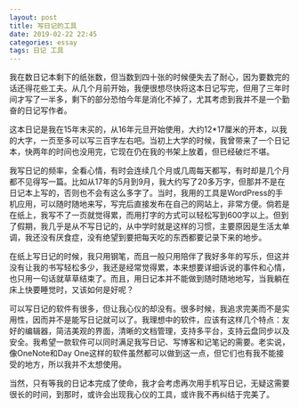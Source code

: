 ```yaml
---
layout: post
title: 写日记的工具
date: 2019-02-22 22:45
categories: essay
tags: 日记 工具
---
```


我在数日记本剩下的纸张数，但当数到四十张的时候便失去了耐心，因为要数完的话还得花些工夫。从几个月前开始，我便很想尽快将这本日记写完，但用了三年时间才写了一半多，剩下的部分恐怕今年是消化不掉了，尤其考虑到我并不是一个勤奋的日记写作者。

这本日记是我在15年末买的，从16年元旦开始使用，大约12*17厘米的开本，以我的大字，一页至多可以写三百字左右吧。当初上大学的时候，我曾带来了一个日记本，快两年的时间也没用完，它现在仍在我的书架上放着，但已经破烂不堪。

我写日记的频率，全看心情，有时会连续几个月或几周每天都写，有时却是几个月都不见得写一篇。比如从17年的5月到9月，我大约写了20多万字，但那并不是在日记本上写的，否则也不会有这么多字了。当时，我用的工具是WordPress的手机应用，可以随时随地来写，写完后直接发布在自己的网站上，非常方便。倘若是在纸上，我写不了一页就觉得累，而用打字的方式可以轻松写到600字以上。但到了假期，我几乎是从不写日记的，从中学时就是这样的习惯，主要原因是生活太单调，我还没有厌食症，没有绝望到要把每天吃的东西都要记录下来的地步。

在纸上写日记的时候，我只用钢笔，而且一般只用陪伴了我好多年的写乐，但这并没有让我的书写轻松多少，我还是经常觉得累，本来想要详细诉说的事件和心情，也只用一句话就草草结束了。而且，用日记本并不能做到随时随地地写，当我躺在床上快要睡觉时，又该如何是好呢？

可以写日记的软件有很多，但让我心仪的却没有。很多时候，我追求完美而不是实用性，因而并不是能写日记就可以了。我理想中的软件，应该有这样几个特点：友好的编辑器，简洁美观的界面，清晰的文档管理，支持多平台，支持云盘同步以及安全。我希望一款软件可以同时满足我写日记、写博客和记笔记的需要。老实说，像OneNote和Day One这样的软件虽然都可以做到这一点，但它们也有我不能接受的地方，所以我并不太想使用。

当然，只有等我的日记本完成了使命，我才会考虑再次用手机写日记，无疑这需要很长的时间，到那时，或许会出现我心仪的工具，或许我不再纠结于完美了。